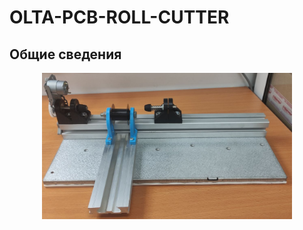 # OLTA-PCB-ROLL-CUTTER
## Общие сведения
<p align="center">
 <img width="400px" src="src/1.jpg" alt="qr"/>
</p>

